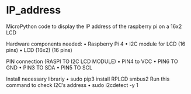 # IP_address
 MicroPython code to display the IP address of the raspberry pi on a 16x2 LCD 

Hardware components needed:
    •	Raspberry Pi 4
    •	I2C module for LCD (16 pins)
    •	LCD (16x2) (16 pins)

 PIN connection  (RASPI TO I2C LCD MODULE) 
    •	PIN4 to VCC
    •	PIN6 TO GND
    •	PIN3 TO SDA
    •	PIN5 TO SCL
    
Install necessary librariy
•	sudo pip3 install RPLCD smbus2
Run this command to check I2C’s address
•	sudo i2cdetect -y 1

